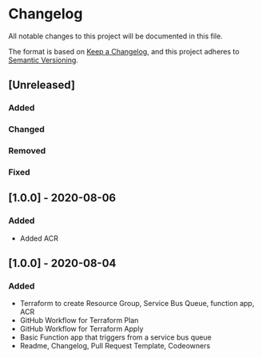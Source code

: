 # Changelog
All notable changes to this project will be documented in this file.

The format is based on [Keep a Changelog](https://keepachangelog.com/en/1.0.0/),
and this project adheres to [Semantic Versioning](https://semver.org/spec/v2.0.0.html).

## [Unreleased]
### Added
### Changed
### Removed
### Fixed

## [1.0.0] - 2020-08-06
### Added
- Added ACR

## [1.0.0] - 2020-08-04
### Added
- Terraform to create Resource Group, Service Bus Queue, function app, ACR
- GitHub Workflow for Terraform Plan
- GitHub Workflow for Terraform Apply
- Basic Function app that triggers from a service bus queue
- Readme, Changelog, Pull Request Template, Codeowners
